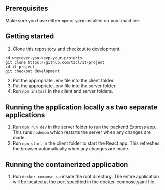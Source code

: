 ## Prerequisites
Make sure you have either `npm` or `yarn` installed on your machine.

## Getting started
1. Clone this repository and checkout to development.
```
cd wherever-you-keep-your-projects
git clone https://github.com/tzcl/it-project
cd it-project
git checkout development
```
2. Put the appropriate .env file into the client folder.
3. Put the appropriate .env file into the server folder.
4. Run `npm install` in the client and server folders.

## Running the application locally as two separate applications 
1. Run `npm run dev` in the server folder to run the backend Express app. This runs `nodemon` which restarts the server when any changes are made. 
2. Run `npm start` in the client folder to start the React app. This refreshes the browser automatically when any changes are made. 

## Running the containerized application 
1. Run `docker-compose up` inside the root directory. The entire application will be located at the port specified in the docker-compose.yaml file.
